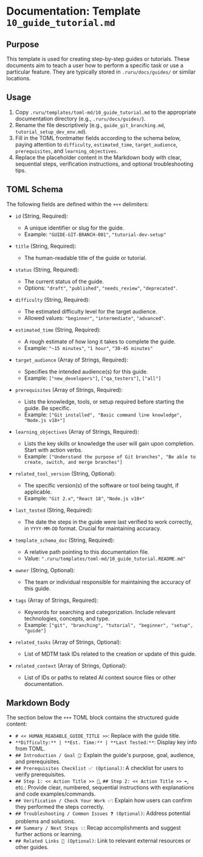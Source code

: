 # Documentation: Template `10_guide_tutorial.md`

## Purpose

This template is used for creating step-by-step guides or tutorials. These documents aim to teach a user how to perform a specific task or use a particular feature. They are typically stored in `.ruru/docs/guides/` or similar locations.

## Usage

1.  Copy `.ruru/templates/toml-md/10_guide_tutorial.md` to the appropriate documentation directory (e.g., `.ruru/docs/guides/`).
2.  Rename the file descriptively (e.g., `guide_git_branching.md`, `tutorial_setup_dev_env.md`).
3.  Fill in the TOML frontmatter fields according to the schema below, paying attention to `difficulty`, `estimated_time`, `target_audience`, `prerequisites`, and `learning_objectives`.
4.  Replace the placeholder content in the Markdown body with clear, sequential steps, verification instructions, and optional troubleshooting tips.

## TOML Schema

The following fields are defined within the `+++` delimiters:

*   `id` (String, Required):
    *   A unique identifier or slug for the guide.
    *   Example: `"GUIDE-GIT-BRANCH-001"`, `"tutorial-dev-setup"`

*   `title` (String, Required):
    *   The human-readable title of the guide or tutorial.

*   `status` (String, Required):
    *   The current status of the guide.
    *   Options: `"draft"`, `"published"`, `"needs_review"`, `"deprecated"`.

*   `difficulty` (String, Required):
    *   The estimated difficulty level for the target audience.
    *   Allowed values: `"beginner"`, `"intermediate"`, `"advanced"`.

*   `estimated_time` (String, Required):
    *   A rough estimate of how long it takes to complete the guide.
    *   Example: `"~15 minutes"`, `"1 hour"`, `"30-45 minutes"`

*   `target_audience` (Array of Strings, Required):
    *   Specifies the intended audience(s) for this guide.
    *   Example: `["new_developers"]`, `["qa_testers"]`, `["all"]`

*   `prerequisites` (Array of Strings, Required):
    *   Lists the knowledge, tools, or setup required before starting the guide. Be specific.
    *   Example: `["Git installed", "Basic command line knowledge", "Node.js v18+"]`

*   `learning_objectives` (Array of Strings, Required):
    *   Lists the key skills or knowledge the user will gain upon completion. Start with action verbs.
    *   Example: `["Understand the purpose of Git branches", "Be able to create, switch, and merge branches"]`

*   `related_tool_version` (String, Optional):
    *   The specific version(s) of the software or tool being taught, if applicable.
    *   Example: `"Git 2.x"`, `"React 18"`, `"Node.js v18+"`

*   `last_tested` (String, Required):
    *   The date the steps in the guide were last verified to work correctly, in `YYYY-MM-DD` format. Crucial for maintaining accuracy.

*   `template_schema_doc` (String, Required):
    *   A relative path pointing to this documentation file.
    *   Value: `".ruru/templates/toml-md/10_guide_tutorial.README.md"`

*   `owner` (String, Optional):
    *   The team or individual responsible for maintaining the accuracy of this guide.

*   `tags` (Array of Strings, Required):
    *   Keywords for searching and categorization. Include relevant technologies, concepts, and type.
    *   Example: `["git", "branching", "tutorial", "beginner", "setup", "guide"]`

*   `related_tasks` (Array of Strings, Optional):
    *   List of MDTM task IDs related to the creation or update of this guide.

*   `related_context` (Array of Strings, Optional):
    *   List of IDs or paths to related AI context source files or other documentation.

## Markdown Body

The section below the `+++` TOML block contains the structured guide content:

*   `# << HUMAN_READABLE_GUIDE_TITLE >>`: Replace with the guide title.
*   `**Difficulty:** | **Est. Time:** | **Last Tested:**`: Display key info from TOML.
*   `## Introduction / Goal 🎯`: Explain the guide's purpose, goal, audience, and prerequisites.
*   `## Prerequisites Checklist ✅ (Optional)`: A checklist for users to verify prerequisites.
*   `## Step 1: << Action Title >> 📝`, `## Step 2: << Action Title >> ➡️`, etc.: Provide clear, numbered, sequential instructions with explanations and code examples/commands.
*   `## Verification / Check Your Work ✅`: Explain how users can confirm they performed the steps correctly.
*   `## Troubleshooting / Common Issues ❓ (Optional)`: Address potential problems and solutions.
*   `## Summary / Next Steps 💡`: Recap accomplishments and suggest further actions or learning.
*   `## Related Links 🔗 (Optional)`: Link to relevant external resources or other guides.
